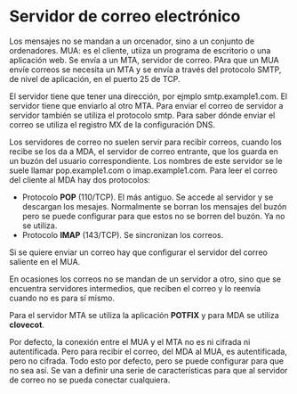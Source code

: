 # Servidor de correo electrónico
Los mensajes no se mandan a un orcenador, sino a un conjunto de ordenadores. MUA: es el cliente, utiiza un programa de escritorio o una aplicación web. Se envía a un MTA, servidor de correo. PAra que un MUA envíe correos se necesita un MTA y se envía a través del protocolo SMTP, de nivel de aplicación, en el puerto 25 de TCP. 

El servidor tiene que tener una dirección, por ejmplo smtp.example1.com. El servidor tiene que enviarlo al otro MTA. Para enviar el correo de servidor a servidor también se utiliza el protocolo smtp. Para saber dónde enviar el correo se utiliza el registro MX de la configuración DNS. 

Los servidores de correo no suelen servir para recibir correos, cuando los recibe se los da a MDA, el servidor de correo entrante, que los guarda en un buzón del usuario correspondiente. Los nombres de este servidor se le suele llamar pop.example1.com o imap.example1.com. Para leer el correo del cliente al MDA hay dos protocolos:
- Protocolo **POP** (110/TCP). El más antiguo. Se accede al servidor y se descargan los mesajes. Normalmente se borran los mensajes del buzón pero se puede configurar para que estos no se borren del buzón. Ya no se utiliza.
- Protocolo **IMAP** (143/TCP). Se sincronizan los correos. 

Si se quiere enviar un correo hay que configurar el servidor del correo saliente en el MUA. 

En ocasiones los correos no se mandan de un servidor a otro, sino que se encuentra servidores intermedios, que reciben el correo y lo reenvía cuando no es para sí mismo. 

Para el servidor MTA se utiliza la aplicación **POTFIX** y para MDA se utiliza **clovecot**. 

Por defecto, la conexión entre el MUA y el MTA no es ni cifrada ni autentificada. Pero para recibir el correo, del MDA al MUA, es autentificada, pero no cifrada. Todo esto por defecto, pero se puede configurar para que no sea así. Se van a definir una serie de características para que al servidor de correo no se pueda conectar cualquiera. 


